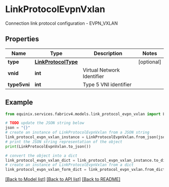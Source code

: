 # LinkProtocolEvpnVxlan

Connection link protocol configuration - EVPN_VXLAN

## Properties

Name | Type | Description | Notes
------------ | ------------- | ------------- | -------------
**type** | [**LinkProtocolType**](LinkProtocolType.md) |  | [optional] 
**vnid** | **int** | Virtual Network Identifier | 
**type5vni** | **int** | Type 5 VNI identifier | 

## Example

```python
from equinix.services.fabricv4.models.link_protocol_evpn_vxlan import LinkProtocolEvpnVxlan

# TODO update the JSON string below
json = "{}"
# create an instance of LinkProtocolEvpnVxlan from a JSON string
link_protocol_evpn_vxlan_instance = LinkProtocolEvpnVxlan.from_json(json)
# print the JSON string representation of the object
print(LinkProtocolEvpnVxlan.to_json())

# convert the object into a dict
link_protocol_evpn_vxlan_dict = link_protocol_evpn_vxlan_instance.to_dict()
# create an instance of LinkProtocolEvpnVxlan from a dict
link_protocol_evpn_vxlan_form_dict = link_protocol_evpn_vxlan.from_dict(link_protocol_evpn_vxlan_dict)
```
[[Back to Model list]](../README.md#documentation-for-models) [[Back to API list]](../README.md#documentation-for-api-endpoints) [[Back to README]](../README.md)


